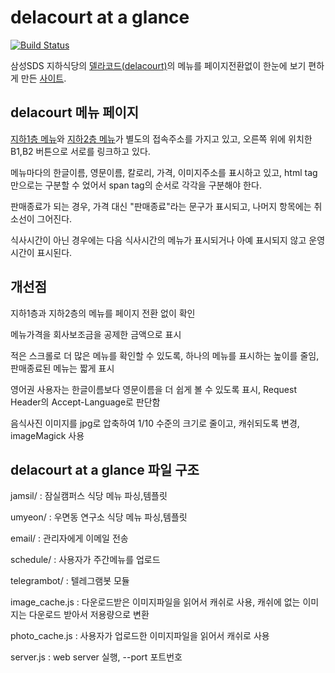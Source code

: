 # delacourt at a glance

[![Build Status](https://travis-ci.org/kimhanjoon/sdsfoodcourtmenu.svg?branch=master)](https://travis-ci.org/kimhanjoon/sdsfoodcourtmenu)

삼성SDS 지하식당의 [델라코드(delacourt)](http://www.sdsfoodmenu.co.kr:9106/foodcourt/menuplanner/list)의 메뉴를 페이지전환없이 한눈에 보기 편하게 만든 [사이트](http://daag.kr.pe).

## delacourt 메뉴 페이지

[지하1층 메뉴](http://www.sdsfoodmenu.co.kr:9106/foodcourt/menuplanner/list?zoneId=ZONE01)와 [지하2층 메뉴](http://www.sdsfoodmenu.co.kr:9106/foodcourt/menuplanner/list?zoneId=ZONE02)가 별도의 접속주소를 가지고 있고, 오른쪽 위에 위치한 B1,B2 버튼으로 서로를 링크하고 있다.

메뉴마다의 한글이름, 영문이름, 칼로리, 가격, 이미지주소를 표시하고 있고, html tag만으로는 구분할 수 었어서 span tag의 순서로 각각을 구분해야 한다.

판매종료가 되는 경우, 가격 대신 "판매종료"라는 문구가 표시되고, 나머지 항목에는 취소선이 그어진다.

식사시간이 아닌 경우에는 다음 식사시간의 메뉴가 표시되거나 아예 표시되지 않고 운영시간이 표시된다.

## 개선점

지하1층과 지하2층의 메뉴를 페이지 전환 없이 확인

메뉴가격을 회사보조금을 공제한 금액으로 표시

적은 스크롤로 더 많은 메뉴를 확인할 수 있도록, 하나의 메뉴를 표시하는 높이를 줄임, 판매종료된 메뉴는 짧게 표시

영어권 사용자는 한글이름보다 영문이름을 더 쉽게 볼 수 있도록 표시, Request Header의 Accept-Language로 판단함

음식사진 이미지를 jpg로 압축하여 1/10 수준의 크기로 줄이고, 캐쉬되도록 변경, imageMagick 사용

## delacourt at a glance 파일 구조

jamsil/ : 잠실캠퍼스 식당 메뉴 파싱,템플릿

umyeon/ : 우면동 연구소 식당 메뉴 파싱,템플릿

email/ : 관리자에게 이메일 전송

schedule/ : 사용자가 주간메뉴를 업로드

telegrambot/ : 텔레그램봇 모듈

image_cache.js : 다운로드받은 이미지파일을 읽어서 캐쉬로 사용, 캐쉬에 없는 이미지는 다운로드 받아서 저용량으로 변환

photo_cache.js : 사용자가 업로드한 이미지파일을 읽어서 캐쉬로 사용

server.js : web server 실행, --port 포트번호